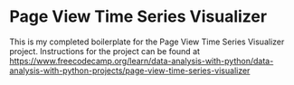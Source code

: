 # Page View Time Series Visualizer

This is my completed boilerplate for the Page View Time Series Visualizer project. Instructions for the project can be found at https://www.freecodecamp.org/learn/data-analysis-with-python/data-analysis-with-python-projects/page-view-time-series-visualizer
